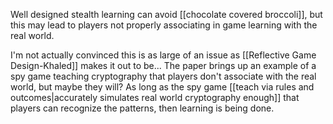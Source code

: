 Well designed stealth learning can avoid [[chocolate covered broccoli]], but this may lead to players not properly associating in game learning with the real world.

I'm not actually convinced this is as large of an issue as [[Reflective Game Design-Khaled]] makes it out to be... The paper brings up an example of a spy game teaching cryptography that players don't associate with the real world, but maybe they will? As long as the spy game [[teach via rules and outcomes|accurately simulates real world cryptography enough]] that players can recognize the patterns, then learning is being done.

